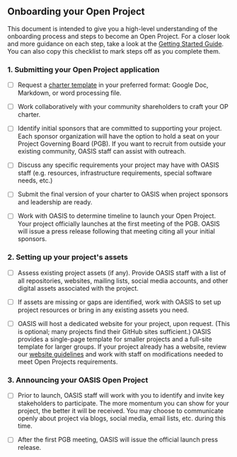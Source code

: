 ## Onboarding your Open Project
This document is intended to give you a high-level understanding of the onboarding process and steps to become an Open Project. For a closer look and more guidance on each step, take a look at the [Getting Started Guide][get-start]. You can also copy this checklist to mark steps off as you complete them.


### 1. Submitting your Open Project application

- [ ] Request a [charter template][charter] in your preferred format: Google Doc, Markdown, or word processing file. 

- [ ] Work collaboratively with your community shareholders to craft your OP charter. 

- [ ] Identify initial sponsors that are committed to supporting your project. Each sponsor organization will have the option to hold a seat on your Project Governing Board (PGB). If you want to recruit from outside your existing community, OASIS staff can assist with outreach. 

- [ ] Discuss any specific requirements your project may have with OASIS staff (e.g. resources, infrastructure requirements, special software needs, etc.) 

- [ ] Submit the final version of your charter to OASIS when project sponsors and leadership are ready. 

- [ ] Work with OASIS to determine timeline to launch your Open Project. Your project officially launches at the first meeting of the PGB. OASIS will issue a press release following that meeting citing all your initial sponsors. 


### 2. Setting up your project's assets

- [ ] Assess existing project assets (if any). Provide OASIS staff with a list of all repositories, websites, mailing lists, social media accounts, and other digital assets associated with the project.  

- [ ] If assets are missing or gaps are identified, work with OASIS to set up project resources or bring in any existing assets you need.

- [ ] OASIS will host a dedicated website for your project, upon request. (This is optional; many projects find their GitHub sites sufficient.) OASIS provides a single-page template for smaller projects and a full-site template for larger groups. If your project already has a website, review our [website guidelines](./project-website-guidelines.md) and work with staff on modifications needed to meet Open Projects requirements.


### 3. Announcing your OASIS Open Project

- [ ] Prior to launch, OASIS staff will work with you to identify and invite key stakeholders to participate. The more momentum you can show for your project, the better it will be received. You may choose to communicate openly about project via blogs, social media, email lists, etc. during this time.

- [ ] After the first PGB meeting, OASIS will issue the official launch press release. 


[charter]: ../templates/open-project-draft-charter-template.md
[get-start]: ./getting-started-guide.md
